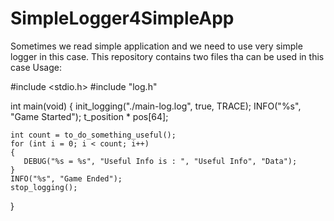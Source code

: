 # SimpleLogger4SimpleApp
Sometimes we read simple application and we need to use very simple logger in this case. This repository contains two files tha can be used in this case
Usage:

#include <stdio.h>
#include "log.h"

int main(void)
{
    init_logging("./main-log.log", true, TRACE);
    INFO("%s", "Game Started");
    t_position * pos[64];

    int count = to_do_something_useful();
    for (int i = 0; i < count; i++)
    {
       DEBUG("%s = %s", "Useful Info is : ", "Useful Info", "Data");
    }
    INFO("%s", "Game Ended");
    stop_logging();
}
